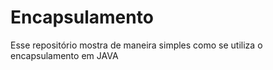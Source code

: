 # Encapsulamento
Esse repositório mostra de maneira simples como se utiliza o encapsulamento em JAVA
